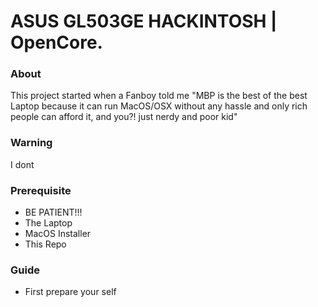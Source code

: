 # ASUS GL503GE HACKINTOSH | OpenCore.

### About
This project started when a Fanboy told me "MBP is the best of the best Laptop because it can run MacOS/OSX without any hassle and only rich people can afford it, and you?! just nerdy and poor kid"

### Warning
I dont

### Prerequisite
- BE PATIENT!!!
- The Laptop
- MacOS Installer
- This Repo

### Guide
- First prepare your self